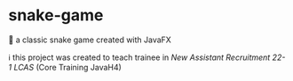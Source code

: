# snake-game
🐍 a classic snake game created with JavaFX

ℹ️ this project was created to teach trainee in _New Assistant Recruitment 22-1 LCAS_ (Core Training JavaH4)
